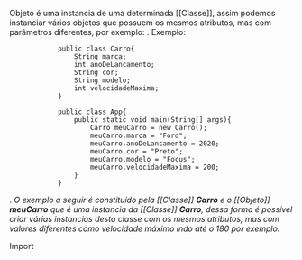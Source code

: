 Objeto é uma instancia de uma determinada [[Classe]], assim podemos instanciar vários objetos que possuem os mesmos atributos, mas com parâmetros diferentes, por exemplo:
.
		Exemplo:
```
			public class Carro{
				String marca;
				int anoDeLancamento;
				String cor;
				String modelo;	
				int velocidadeMaxima;
			}
```
```
			public class App{
				public static void main(String[] args){
					Carro meuCarro = new Carro();
					meuCarro.marca = "Ford";
					meuCarro.anoDeLancamento = 2020;
					meuCarro.cor = "Preto";
					meuCarro.modelo = "Focus";
					meuCarro.velocidadeMaxima = 200;
				}
			}
```
.                     *O exemplo a seguir é constituído pela [[Classe]] **Carro** e o [[Objeto]] **meuCarro** que é uma instancia da [[Classe]] **Carro**, dessa forma é possível criar várias instancias desta classe com os mesmos atributos, mas com valores diferentes como velocidade máximo indo até o 180 por exemplo.*

Import